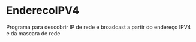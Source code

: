 # EnderecoIPV4
Programa para descobrir IP de rede e broadcast a partir do endereço IPV4 e da mascara de rede
